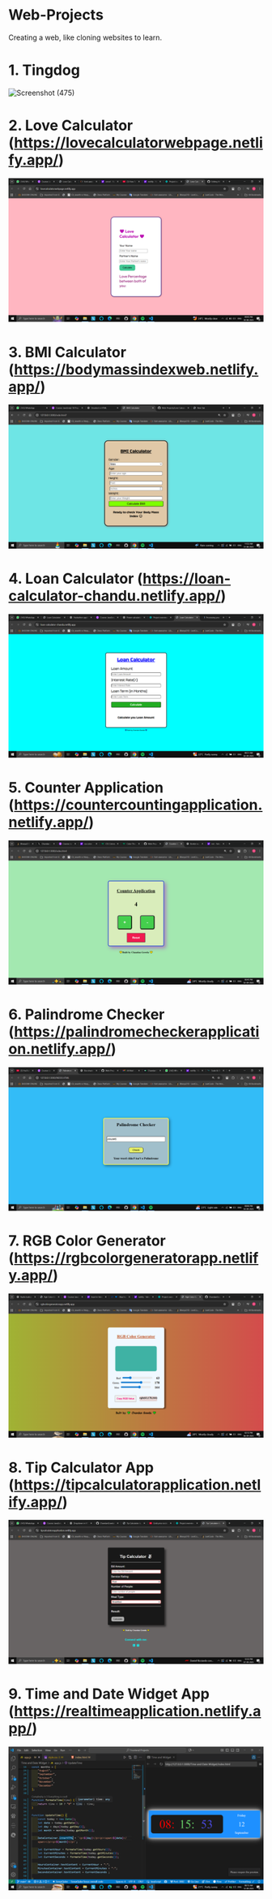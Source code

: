 # Web-Projects
Creating a web, like cloning websites to learn.


# 1. Tingdog
   ![Screenshot (475)](https://github.com/user-attachments/assets/baeee589-2eb6-41b1-96b0-11b82b14b133)
# 2. Love Calculator (https://lovecalculatorwebpage.netlify.app/)
   ![Project Screenshot](https://github.com/ChandanGowdaKS/Web-Projects/blob/main/Images/Screenshot%20(718).png)
# 3. BMI Calculator (https://bodymassindexweb.netlify.app/)
   ![Project Screenshot](https://github.com/ChandanGowdaKS/Web-Projects/blob/main/Images/Screenshot%20(722).png)
# 4. Loan Calculator (https://loan-calculator-chandu.netlify.app/)
   ![Project Screenshot](https://github.com/ChandanGowdaKS/Web-Projects/blob/main/Images/Screenshot%20(726).png)
# 5. Counter Application (https://countercountingapplication.netlify.app/)
   ![Project Screenshot](https://github.com/ChandanGowdaKS/Web-Projects/blob/main/Images/Screenshot%20(727).png)
# 6. Palindrome Checker (https://palindromecheckerapplication.netlify.app/)
   ![Project Screenshot](https://github.com/ChandanGowdaKS/Web-Projects/blob/main/Images/Screenshot%20(729).png)
# 7. RGB Color Generator (https://rgbcolorgeneratorapp.netlify.app/)
   ![Project Screenshot](https://github.com/ChandanGowdaKS/Web-Projects/blob/main/Images/Screenshot%20(737).png)
# 8. Tip Calculator App (https://tipcalculatorapplication.netlify.app/)
   ![Project Screenshot](https://github.com/ChandanGowdaKS/Web-Projects/blob/main/Images/Screenshot%20(741).png)
# 9. Time and Date Widget App (https://realtimeapplication.netlify.app/)
   ![Project Screenshot](./Images/Screenshot%20(749).png)